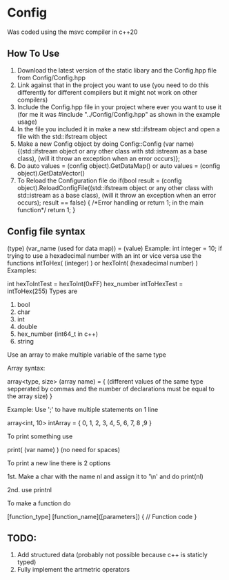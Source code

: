# Config
Was coded using the msvc compiler in c++20
## How To Use
1. Download the latest version of the static libary and the Config.hpp file from Config/Config.hpp
2. Link against that in the project you want to use (you need to do this differently for different compilers but it might not work on other compilers)
3. Include the Config.hpp file in your project where ever you want to use it (for me it was #include "../Config/Config.hpp" as shown in the example usage)
4. In the file you included it in make a new std::ifstream object and open a file with the std::ifstream object
5. Make a new Config object by doing Config::Config (var name){(std::ifstream object or any other class with std::istream as a base class), (will it throw an exception when an error occurs)};
6. Do auto values = (config object).GetDataMap() or auto values = (config object).GetDataVector()
7. To Reload the Configuration file do if(bool result = (config object).ReloadConfigFile((std::ifstream object or any other class with std::istream as a base class), (will it throw an exception when an error occurs); result == false) { /\*Error handling or return 1; in the main function\*/ return 1; }
## Config file syntax
(type) (var_name (used for data map)) = (value)
Example:
int integer = 10;
if trying to use a hexadecimal number with an int or vice versa use the functions intToHex( (integer) ) or hexToInt( (hexadecimal number) )
Examples:

int hexToIntTest = hexToInt(0xFF)
hex_number intToHexTest = intToHex(255)
Types are
1. bool
2. char
3. int
4. double
5. hex_number (int64_t in c++)
6. string

Use an array to make multiple variable of the same type

Array syntax:

array<type, size> (array name) = { (different values of the same type sepperated by commas and the number of declarations must be equal to the array size) }

Example:
Use ';' to have multiple statements on 1 line

array<int, 10> intArray = { 0, 1, 2, 3, 4, 5, 6, 7, 8 ,9 }


To print something use

print( (var name) ) (no need for spaces)

To print a new line there is 2 options

1st. Make a char with the name nl and assign it to '\n' and do print(nl)

2nd. use printnl

To make a function do

\[function_type\] \[function_name\](\[parameters\])
{
  // Function code
}

## TODO:
1. Add structured data (probably not possible because c++ is staticly typed)
2. Fully implement the artmetric operators
